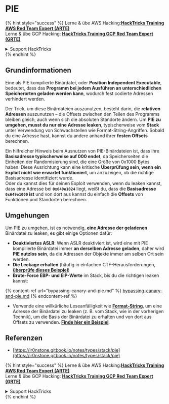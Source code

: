 # PIE

{% hint style="success" %}
Lerne & übe AWS Hacking:<img src="/.gitbook/assets/arte.png" alt="" data-size="line">[**HackTricks Training AWS Red Team Expert (ARTE)**](https://training.hacktricks.xyz/courses/arte)<img src="/.gitbook/assets/arte.png" alt="" data-size="line">\
Lerne & übe GCP Hacking: <img src="/.gitbook/assets/grte.png" alt="" data-size="line">[**HackTricks Training GCP Red Team Expert (GRTE)**<img src="/.gitbook/assets/grte.png" alt="" data-size="line">](https://training.hacktricks.xyz/courses/grte)

<details>

<summary>Support HackTricks</summary>

* Überprüfe die [**Abonnementpläne**](https://github.com/sponsors/carlospolop)!
* **Tritt der** 💬 [**Discord-Gruppe**](https://discord.gg/hRep4RUj7f) oder der [**Telegram-Gruppe**](https://t.me/peass) bei oder **folge** uns auf **Twitter** 🐦 [**@hacktricks\_live**](https://twitter.com/hacktricks\_live)**.**
* **Teile Hacking-Tricks, indem du PRs zu den** [**HackTricks**](https://github.com/carlospolop/hacktricks) und [**HackTricks Cloud**](https://github.com/carlospolop/hacktricks-cloud) GitHub-Repos einreichst.

</details>
{% endhint %}

## Grundinformationen

Eine als PIE kompilierte Binärdatei, oder **Position Independent Executable**, bedeutet, dass das **Programm bei jedem Ausführen an unterschiedlichen Speicherorten geladen werden kann**, wodurch fest codierte Adressen verhindert werden.

Der Trick, um diese Binärdateien auszunutzen, besteht darin, die **relativen Adressen** auszunutzen – die Offsets zwischen den Teilen des Programms bleiben gleich, auch wenn sich die absoluten Standorte ändern. Um **PIE zu umgehen, musst du nur eine Adresse leaken**, typischerweise vom **Stack** unter Verwendung von Schwachstellen wie Format-String-Angriffen. Sobald du eine Adresse hast, kannst du andere anhand ihrer **festen Offsets** berechnen.

Ein hilfreicher Hinweis beim Ausnutzen von PIE-Binärdateien ist, dass ihre **Basisadresse typischerweise auf 000 endet**, da Speicherseiten die Einheiten der Randomisierung sind, die eine Größe von 0x1000 Bytes haben. Diese Ausrichtung kann eine kritische **Überprüfung sein, wenn ein Exploit nicht wie erwartet funktioniert**, um anzuzeigen, ob die richtige Basisadresse identifiziert wurde.\
Oder du kannst dies für deinen Exploit verwenden, wenn du leaken kannst, dass eine Adresse bei **`0x649e1024`** liegt, weißt du, dass die **Basisadresse `0x649e1000` ist** und von dort aus kannst du einfach die **Offsets** von Funktionen und Standorten berechnen.

## Umgehungen

Um PIE zu umgehen, ist es notwendig, **eine Adresse der geladenen** Binärdatei zu leaken, es gibt einige Optionen dafür:

* **Deaktiviertes ASLR**: Wenn ASLR deaktiviert ist, wird eine mit PIE kompilierte Binärdatei immer **an derselben Adresse geladen**, daher wird **PIE nutzlos sein**, da die Adressen der Objekte immer am selben Ort sein werden.
* **Die Leckage erhalten** (häufig in einfachen CTF-Herausforderungen, [**überprüfe dieses Beispiel**](https://ir0nstone.gitbook.io/notes/types/stack/pie/pie-exploit))
* **Brute-Force EBP- und EIP-Werte** im Stack, bis du die richtigen leaken kannst:

{% content-ref url="bypassing-canary-and-pie.md" %}
[bypassing-canary-and-pie.md](bypassing-canary-and-pie.md)
{% endcontent-ref %}

* Verwende eine willkürliche Leseanfälligkeit wie [**Format-String**](../../format-strings/), um eine Adresse der Binärdatei zu leaken (z. B. vom Stack, wie in der vorherigen Technik), um die Basis der Binärdatei zu erhalten und von dort aus Offsets zu verwenden. [**Finde hier ein Beispiel**](https://ir0nstone.gitbook.io/notes/types/stack/pie/pie-bypass).

## Referenzen

* [https://ir0nstone.gitbook.io/notes/types/stack/pie](https://ir0nstone.gitbook.io/notes/types/stack/pie)

{% hint style="success" %}
Lerne & übe AWS Hacking:<img src="/.gitbook/assets/arte.png" alt="" data-size="line">[**HackTricks Training AWS Red Team Expert (ARTE)**](https://training.hacktricks.xyz/courses/arte)<img src="/.gitbook/assets/arte.png" alt="" data-size="line">\
Lerne & übe GCP Hacking: <img src="/.gitbook/assets/grte.png" alt="" data-size="line">[**HackTricks Training GCP Red Team Expert (GRTE)**<img src="/.gitbook/assets/grte.png" alt="" data-size="line">](https://training.hacktricks.xyz/courses/grte)

<details>

<summary>Support HackTricks</summary>

* Überprüfe die [**Abonnementpläne**](https://github.com/sponsors/carlospolop)!
* **Tritt der** 💬 [**Discord-Gruppe**](https://discord.gg/hRep4RUj7f) oder der [**Telegram-Gruppe**](https://t.me/peass) bei oder **folge** uns auf **Twitter** 🐦 [**@hacktricks\_live**](https://twitter.com/hacktricks\_live)**.**
* **Teile Hacking-Tricks, indem du PRs zu den** [**HackTricks**](https://github.com/carlospolop/hacktricks) und [**HackTricks Cloud**](https://github.com/carlospolop/hacktricks-cloud) GitHub-Repos einreichst.

</details>
{% endhint %}
